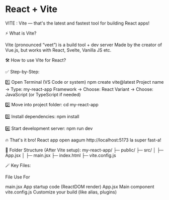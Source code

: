 # React + Vite



VITE : 
Vite — that's the latest and fastest tool for building React apps!

⚡ What is Vite?

Vite (pronounced “veet”) is a build tool + dev server
Made by the creator of Vue.js, but works with React, Svelte, Vanilla JS etc.


🛠️ How to use Vite for React?

✅ Step-by-Step:

1️⃣ Open Terminal (VS Code or system)
npm create vite@latest
Project name → Type: my-react-app
Framework → Choose: React
Variant → Choose: JavaScript (or TypeScript if needed)

2️⃣ Move into project folder:
cd my-react-app

3️⃣ Install dependencies:
npm install

4️⃣ Start development server:
npm run dev

🔥 That's it bro! React app open aagum http://localhost:5173 la super fast-a!

🎉 Folder Structure (After Vite setup):
my-react-app/
├─ public/
├─ src/
│  ├─ App.jsx
│  ├─ main.jsx
├─ index.html
├─ vite.config.js


🪄 Key Files:

File	Use For

main.jsx	App startup code (ReactDOM render)
App.jsx	Main component
vite.config.js	Customize your build (like alias, plugins)
